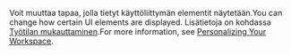 <span data-ttu-id="5f210-101">Voit muuttaa tapaa, jolla tietyt käyttöliittymän elementit näytetään.</span><span class="sxs-lookup"><span data-stu-id="5f210-101">You can change how certain UI elements are displayed.</span></span> <span data-ttu-id="5f210-102">Lisätietoja on kohdassa [Työtilan mukauttaminen](../ui-personalization-user.md).</span><span class="sxs-lookup"><span data-stu-id="5f210-102">For more information, see [Personalizing Your Workspace](../ui-personalization-user.md).</span></span>
